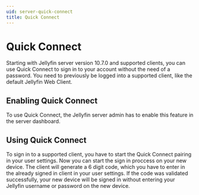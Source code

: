 ```yaml
---
uid: server-quick-connect
title: Quick Connect
---
```


# Quick Connect

Starting with Jellyfin server version 10.7.0 and supported clients, you can use Quick Connect to sign in to your account without the need of a password. You need to previously be logged into a supported client, like the default Jellyfin Web Client.

## Enabling Quick Connect

To use Quick Connect, the Jellyfin server admin has to enable this feature in the server dashboard.

## Using Quick Connect

To sign in to a supported client, you have to start the Quick Connect pairing in your user settings. Now you can start the sign in proccess on your new device. The client will generate a 6 digit code, which you have to enter in the already signed in client in your user settings. If the code was validated successfully, your new device will be signed in without entering your Jellyfin username or password on the new device.
